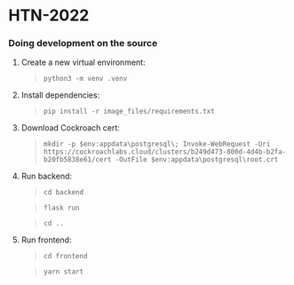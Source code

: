 # HTN-2022

### Doing development on the source

1. Create a new virtual environment:
    > ```python3 -m venv .venv```
2. Install dependencies:
    > ```pip install -r image_files/requirements.txt```
3. Download Cockroach cert:
    > ```mkdir -p $env:appdata\postgresql\; Invoke-WebRequest -Uri https://cockroachlabs.cloud/clusters/b249d473-800d-4d4b-b2fa-b20fb5838e61/cert -OutFile $env:appdata\postgresql\root.crt```
4. Run backend:
    > ```cd backend```

    > ```flask run```

    > ```cd ..```
5. Run frontend:
    > ```cd frontend```

    > ```yarn start```